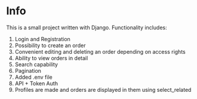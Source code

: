 # Info
This is a small project written with Django. Functionality includes:
1) Login and Registration
2) Possibility to create an order
3) Convenient editing and deleting an order depending on access rights
4) Ability to view orders in detail
5) Search capability
6) Pagination
7) Added .env file
8) API + Token Auth
9) Profiles are made and orders are displayed in them using select_related

